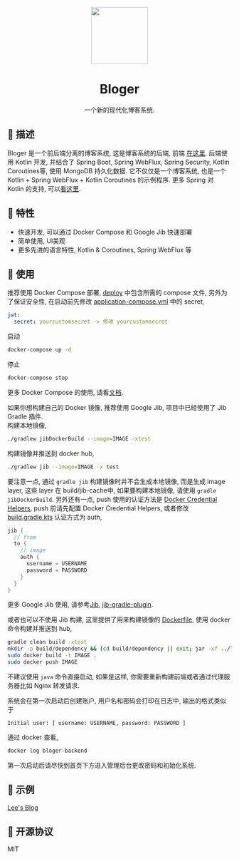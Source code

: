 <p style="text-align: center">
  <img width="128px" height="128px" src="https://virtualfab.top/bloger/logo.png" alt="">
</p>

<h1 style="text-align: center">Bloger</h1>

<p style="text-align: center">
  一个新的现代化博客系统.
</p>

## 🌟 描述
Bloger 是一个前后端分离的博客系统, 这是博客系统的后端, 前端 [在这里](https://github.com/neillee95/bloger-ui). 
后端使用 Kotlin 开发, 并结合了 Spring Boot, Spring WebFlux, Spring Security, Kotlin Coroutines等, 使用 MongoDB 持久化数据. 
它不仅仅是一个博客系统, 也是一个 Kotlin + Spring WebFlux + Kotlin Coroutines 的示例程序. 更多 Spring 对 Kotlin 的支持, 
可以[看这里](https://docs.spring.io/spring/docs/current/spring-framework-reference/languages.html).

## 🌟 特性
- 快速开发, 可以通过 Docker Compose 和 Google Jib 快速部署
- 简单使用, UI美观
- 更多先进的语言特性, Kotlin & Coroutines, Spring WebFlux 等

## 🌟 使用
推荐使用 Docker Compose 部署, [deploy](./deploy) 中包含所需的 compose 文件, 另外为了保证安全性, 
在启动前先修改 [application-compose.yml](./deploy/application-compose.yml) 中的 secret,
```yaml
jwt:
  secret: yourcustomsecret -> 修改 yourcustomsecret
```
启动
```bash
docker-compose up -d
```
停止
```bash
docker-compose stop
```
更多 Docker Compose 的使用, 请看[文档](https://docs.docker.com/compose/).

如果你想构建自己的 Docker 镜像, 推荐使用 Google Jib, 项目中已经使用了
Jib Gradle 插件.\
构建本地镜像,
```bash
./gradlew jibDockerBuild --image=IMAGE -xtest
```
构建镜像并推送到 docker hub,
```bash
./gradlew jib --image=IMAGE -x test
```
要注意一点, 通过 `gradle jib` 构建镜像时并不会生成本地镜像, 而是生成 image layer, 这些 layer 在 build/jib-cache中, 
如果要构建本地镜像, 请使用 `gradle jibDockerBuild`. 另外还有一点, 
push 使用的认证方法是 [Docker Credential Helpers](https://github.com/docker/docker-credential-helpers), push 前请先配置 Docker Credential Helpers,
或者修改 [build.gradle.kts](./build.gradle.kts) 认证方式为 auth, 
```kotlin
jib {
  // from
  to {
    // image
    auth {
      username = USERNAME
      password = PASSWORD
    }
  }
}
```
更多 Google Jib 使用, 请参考[Jib](https://github.com/GoogleContainerTools/jib), 
[jib-gradle-plugin](https://github.com/GoogleContainerTools/jib/tree/master/jib-gradle-plugin).

或者也可以不使用 Jib 构建, 这里提供了用来构建镜像的 [Dockerfile](./Dockerfile), 
使用 docker 命令构建并推送到 hub, 
```bash
gradle clean build -xtest
mkdir -p build/dependency && (cd build/dependency || exit; jar -xf ../libs/*.jar)
sudo docker build -t IMAGE .
sudo docker push IMAGE
```

不建议使用 `java` 命令直接启动, 如果是这样, 你需要重新构建前端或者通过代理服务器比如 Nginx 转发请求.

系统会在第一次启动后创建账户, 用户名和密码会打印在日志中, 输出的格式类似于
```
Initial user: [ username: USERNAME, password: PASSWORD ]
```
通过 docker 查看,
```bash
docker log bloger-backend
```
第一次启动后请尽快到首页下方进入管理后台更改密码和初始化系统.

## 🌟 示例
[Lee's Blog](https://blog.virtualfab.top)

## 🌟 开源协议
MIT